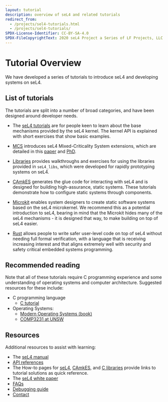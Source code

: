 ```yaml
---
layout: tutorial
description: overview of seL4 and related tutorials
redirect_from:
  - /projects/sel4-tutorials.html
  - /projects/sel4-tutorials/
SPDX-License-Identifier: CC-BY-SA-4.0
SPDX-FileCopyrightText: 2020 seL4 Project a Series of LF Projects, LLC.
---
```


# Tutorial Overview

We have developed a series of tutorials to introduce seL4 and developing systems
on seL4.

## List of tutorials

The tutorials are split into a number of broad categories, and have been
designed around developer needs.

- The [seL4 tutorials](setting-up.md) are for people keen to learn about the
  base mechanisms provided by the seL4 kernel. The kernel API is explained with
  short exercises that show basic examples.

- [MCS](mcs) introduces seL4 Mixed-Criticality System extensions, which are
  detailed in this
  [paper](https://trustworthy.systems/publications/full_text/Lyons_MAH_18.pdf)
  and [PhD](https://github.com/pingerino/phd/blob/master/phd.pdf).

- [Libraries](libraries-1) provides walkthroughs and exercises for using the
  libraries provided in `seL4_libs`, which were developed for rapidly
  prototyping systems on seL4.

- [CAmkES](hello-camkes-0) generates the glue code for interacting with seL4 and
  is designed for building high-assurance, static systems. These tutorials
  demonstrate how to configure static systems through components.

- [Microkit](https://trustworthy.systems/projects/microkit/tutorial/) enables
  system designers to create static software systems based on the seL4
  microkernel. We recommend this as a potential introduction to seL4, bearing in
  mind that the Microkit hides many of the seL4 mechanisms - it is designed that
  way, to make building on top of seL4 easier.

- [Rust](https://github.com/seL4/rust-sel4) allows people to write safer
  user-level code on top of seL4 without needing full formal verification, with
  a language that is receiving increasing interest and that aligns extremely
  well with security and safety critical embedded systems programming.

## Recommended reading

Note that all of these tutorials require C programming
experience and some understanding of operating systems and computer
architecture.  Suggested resources for these include:

- C programming language
  - [C tutorial](https://www.cprogramming.com/tutorial/c-tutorial.html)
- Operating Systems:
  - [Modern Operating Systems (book)](https://www.amazon.com/Modern-Operating-Systems-Andrew-Tanenbaum/dp/013359162X)
  - [COMP3231 at UNSW](http://www.cse.unsw.edu.au/~cs3231)

## Resources

Additional resources to assist with learning:

- The [seL4 manual](https://sel4.systems/Info/Docs/seL4-manual-latest.pdf)
- [API references](../../projects/sel4/api-doc)
- The How-to pages for [seL4](how-to-seL4.htmnl), [CAmkES](how-to-CAmkES.html),
  and [C libraries](how-to-libs.html) provide links to tutorial solutions as
  quick reference.
- The [seL4 white paper](https://sel4.systems/About/seL4-whitepaper.pdf)
- [FAQs](https://sel4.systems/About/FAQ.html)
- [Debugging guide](../../projects/sel4-tutorials/debugging-guide)
- [Contact](../../Resources#contact)
